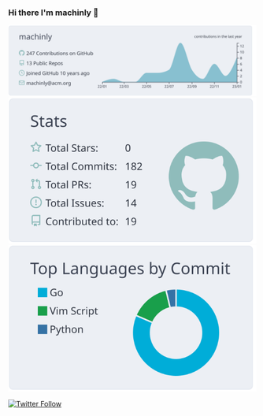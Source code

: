 ### Hi there I'm machinly 👋


<p  align="center">
  <img src="https://raw.githubusercontent.com/machinly/machinly/main/profile-summary-card-output/nord_bright/0-profile-details.svg" alt="github stats"></br>
  <img src="https://raw.githubusercontent.com/machinly/machinly/main/profile-summary-card-output/nord_bright/3-stats.svg">
  <img src="https://raw.githubusercontent.com/machinly/machinly/main/profile-summary-card-output/nord_bright/2-most-commit-language.svg"></br></p>


[![Twitter Follow](https://img.shields.io/twitter/follow/machinly?color=1DA1F2&logo=twitter&style=for-the-badge)](https://twitter.com/machinly)
